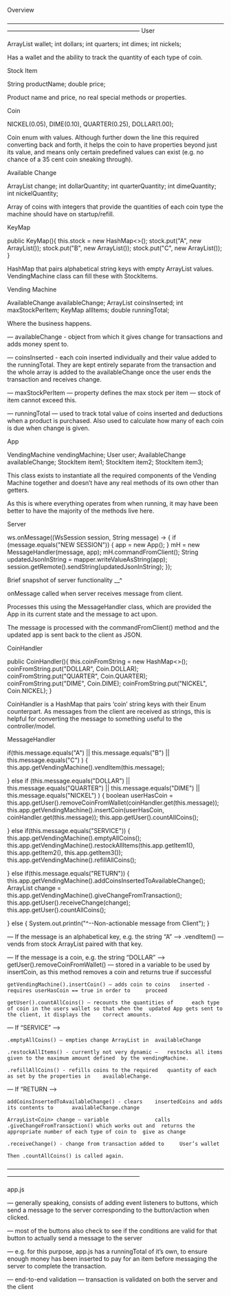 Overview


——————————————————————————————————————————————————————————
User

ArrayList<Coin> wallet;
int dollars;
int quarters;
int dimes;
int nickels;

Has a wallet and the ability to track the quantity of each type of coin.

Stock Item

String productName;
double price;

Product name and price, no real special methods or properties.

Coin

NICKEL(0.05),
DIME(0.10),
QUARTER(0.25),
DOLLAR(1.00);

Coin enum with values. Although further down the line this required converting back and forth, it helps the coin to have properties beyond just its value, and means only certain predefined values can exist (e.g. no chance of a 35 cent coin sneaking through).

Available Change

ArrayList<Coin> change;
int dollarQuantity;
int quarterQuantity;
int dimeQuantity;
int nickelQuantity;

Array of coins with integers that provide the quantities of each coin type the machine should have on startup/refill.

KeyMap

public KeyMap(){
    this.stock = new HashMap<>();
    stock.put("A", new ArrayList<StockItem>());
    stock.put("B", new ArrayList<StockItem>());
    stock.put("C", new ArrayList<StockItem>());
}

HashMap that pairs alphabetical string keys with empty ArrayList values. VendingMachine class can fill these with StockItems.

Vending Machine

AvailableChange availableChange;
ArrayList<Coin> coinsInserted;
int maxStockPerItem;
KeyMap allItems;
double runningTotal;

Where the business happens.

— availableChange - object from which it gives change for transactions and adds money spent to.

— coinsInserted - each coin inserted individually and their value added to the runningTotal. They are kept entirely separate from the transaction and the whole array is added to the availableChange once the user ends the transaction and receives change.

— maxStockPerItem — property defines the max stock per item — stock of item cannot exceed this.

— runningTotal — used to track total value of coins inserted and deductions when a product is purchased. Also used to calculate how many of each coin is due when change is given.

App

VendingMachine vendingMachine;
User user;
AvailableChange availableChange;
StockItem item1;
StockItem item2;
StockItem item3;

This class exists to instantiate all the required components of the Vending Machine together and doesn’t have any real methods of its own other than getters.

As this is where everything operates from when running, it may have been better to have the majority of the methods live here.

Server

ws.onMessage((WsSession session, String message) -> {
    if (message.equals("NEW SESSION")) {
        app = new App();
    }
    mH = new MessageHandler(message, app);
    mH.commandFromClient();
    String updatedJsonInString = mapper.writeValueAsString(app);
    session.getRemote().sendString(updatedJsonInString);
});

Brief snapshot of server functionality __^

onMessage called when server receives message from client.

Processes this using the MessageHandler class, which are provided the App in its current state and the message to act upon.

The message is processed with the commandFromClient() method and the updated app is sent back to the client as JSON.

CoinHandler

public CoinHandler(){
    this.coinFromString = new HashMap<>();
    coinFromString.put("DOLLAR", Coin.DOLLAR);
    coinFromString.put("QUARTER", Coin.QUARTER);
    coinFromString.put("DIME", Coin.DIME);
    coinFromString.put("NICKEL", Coin.NICKEL);
}

CoinHandler is a HashMap that pairs ‘coin’ string keys with their Enum counterpart.
As messages from the client are received as strings, this is helpful for converting the message to something useful to the controller/model.

MessageHandler

if(this.message.equals("A")
        || this.message.equals("B")
        || this.message.equals("C")
        ) {
    this.app.getVendingMachine().vendItem(this.message);

} else if (this.message.equals("DOLLAR")
        || this.message.equals("QUARTER")
        || this.message.equals("DIME")
        || this.message.equals("NICKEL")
        ) {
    boolean userHasCoin = this.app.getUser().removeCoinFromWallet(coinHandler.get(this.message));
    this.app.getVendingMachine().insertCoin(userHasCoin, coinHandler.get(this.message));
    this.app.getUser().countAllCoins();

} else if(this.message.equals("SERVICE")) {
    this.app.getVendingMachine().emptyAllCoins();
    this.app.getVendingMachine().restockAllItems(this.app.getItem1(), this.app.getItem2(), this.app.getItem3());
    this.app.getVendingMachine().refillAllCoins();

} else if(this.message.equals("RETURN")) {
    this.app.getVendingMachine().addCoinsInsertedToAvailableChange();
    ArrayList<Coin> change = this.app.getVendingMachine().giveChangeFromTransaction();
    this.app.getUser().receiveChange(change);
    this.app.getUser().countAllCoins();

} else {
    System.out.println("^--Non-actionable message from Client");
}

— If the message is an alphabetical key, e.g. the string “A” —>
	.vendItem() — vends from stock ArrayList paired 	with that key.

— If the message is a coin, e.g. the string “DOLLAR” —>
	getUser().removeCoinFromWallet() — stored in a    	variable to be used by insertCoin, as this 	method removes a coin and returns true if 		successful

    getVendingMachine().insertCoin() — adds coin to coins 	inserted - requires userHasCoin == true in order to 	proceed

    getUser().countAllCoins() — recounts the quantities of  	each type of coin in the users wallet so that when the 	updated App gets sent to the client, it displays the 	correct amounts.

— If “SERVICE” —>

	.emptyAllCoins() — empties change ArrayList in 	availableChange

	.restockAllItems() - currently not very dynamic — 	restocks all items given to the maximum amount defined 	by the vendingMachine.

	.refillAllCoins() - refills coins to the required 	quantity of each as set by the properties in 	availableChange.

— If “RETURN —>

	addCoinsInsertedToAvailableChange() - clears 	insertedCoins and adds its contents to 		availableChange.change

	ArrayList<Coin> change — variable 				calls .giveChangeFromTransaction() which works out and 	returns the appropriate number of each type of coin to 	give as change

	.receiveChange() - change from transaction added to 	User’s wallet

	Then .countAllCoins() is called again.


——————————————————————————————————————————————————————————


app.js

— generally speaking, consists of adding event listeners 	to buttons, which send a message to the server 	corresponding to the button/action when clicked.

— most of the buttons also check to see if the conditions 	are valid for that button to actually send a message to 	the server

— e.g. for this purpose, app.js has a runningTotal of it’s 	own, to ensure enough money has been inserted to pay 	for an item before messaging the server to complete the 	transaction.

— end-to-end validation — transaction is validated on both 	the server and the client